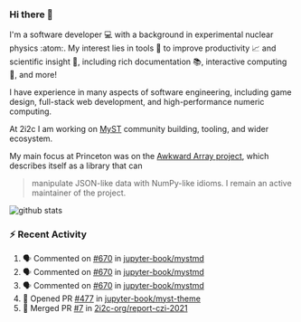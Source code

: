 ### Hi there 👋 

I'm a software developer 💻 with a background in experimental nuclear physics :atom:. My interest lies in tools :wrench: to improve productivity :chart_with_upwards_trend: and scientific insight :telescope:, including rich documentation 📚, interactive computing 🧮, and more! 

I have experience in many aspects of software engineering, including game design, full-stack web development, and high-performance numeric computing. 

At 2i2c I am working on [MyST](https://github.com/jupyter-book/mystmd) community building, tooling, and wider ecosystem. 

My main focus at Princeton was on the [Awkward Array project](awkward-array.org/), which describes itself as a library that can 
> manipulate JSON-like data with NumPy-like idioms. I remain an active maintainer of the project. 

![github stats](https://github-readme-stats.vercel.app/api?username=agoose77&show_icons=true&hide_rank=true&hide_title=true&bg_color=30,e76445,904e95&text_color=efe3ec&icon_color=efe3ec)
<!--
**agoose77/agoose77** is a ✨ _special_ ✨ repository because its `README.md` (this file) appears on your GitHub profile.

Here are some ideas to get you started:

- 🔭 I’m currently working on ...
- 🌱 I’m currently learning ...
- 👯 I’m looking to collaborate on ...
- 🤔 I’m looking for help with ...
- 💬 Ask me about ...
- 📫 How to reach me: ...
- 😄 Pronouns: ...
- ⚡ Fun fact: ...
-->

### :zap: Recent Activity

<!--START_SECTION:activity-->
1. 🗣 Commented on [#670](https://github.com/jupyter-book/mystmd/issues/670#issuecomment-2372345905) in [jupyter-book/mystmd](https://github.com/jupyter-book/mystmd)
2. 🗣 Commented on [#670](https://github.com/jupyter-book/mystmd/issues/670#issuecomment-2372261888) in [jupyter-book/mystmd](https://github.com/jupyter-book/mystmd)
3. 🗣 Commented on [#670](https://github.com/jupyter-book/mystmd/issues/670#issuecomment-2372239524) in [jupyter-book/mystmd](https://github.com/jupyter-book/mystmd)
4. 💪 Opened PR [#477](https://github.com/jupyter-book/myst-theme/pull/477) in [jupyter-book/myst-theme](https://github.com/jupyter-book/myst-theme)
5. 🎉 Merged PR [#7](https://github.com/2i2c-org/report-czi-2021/pull/7) in [2i2c-org/report-czi-2021](https://github.com/2i2c-org/report-czi-2021)
<!--END_SECTION:activity-->
